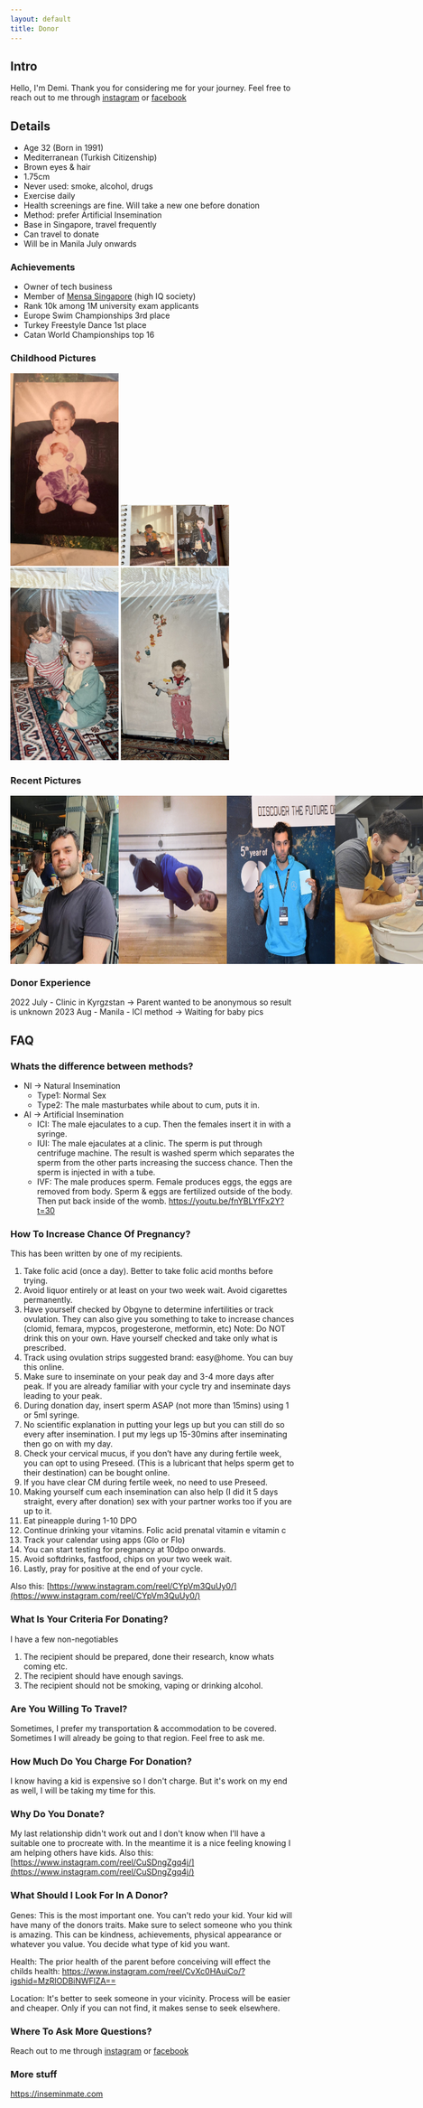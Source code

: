 ```yaml
---
layout: default
title: Donor
---
```


## Intro

Hello, I'm Demi. Thank you for considering me for your journey. Feel free to reach out to me through [instagram](https://www.instagram.com/demiculus) or [facebook](https://www.facebook.com/demiculus)

## Details

- Age 32 (Born in 1991)
- Mediterranean (Turkish Citizenship)
- Brown eyes & hair
- 1.75cm
- Never used: smoke, alcohol, drugs
- Exercise daily
- Health screenings are fine. Will take a new one before donation
- Method: prefer Artificial Insemination
- Base in Singapore, travel frequently
- Can travel to donate
- Will be in Manila July onwards

### Achievements
- Owner of tech business
- Member of [Mensa Singapore](https://www.mensa.org.sg/) (high IQ society)
- Rank 10k among 1M university exam applicants
- Europe Swim Championships 3rd place
- Turkey Freestyle Dance 1st place
- Catan World Championships top 16

### Childhood Pictures

<img src="/img/babypic1.jpeg" style="width:12rem">
<img src="/img/babypic2.jpeg" style="width:12rem">
<img src="/img/babypic3.jpeg" style="width:12rem">
<img src="/img/babypic4.jpeg" style="width:12rem">

### Recent Pictures

<div style="display:flex">
<img src="/img/adultpic1.jpeg" style="width:12rem">
<img src="/img/adultpic2.jpeg" style="width:12rem">
<img src="/img/adultpic3.jpeg" style="width:12rem">
<img src="/img/adultpic4.jpeg" style="width:12rem">
<img src="/img/adultpic5.jpeg" style="width:12rem">
</div>

### Donor Experience

2022 July - Clinic in Kyrgzstan -> Parent wanted to be anonymous so result is unknown
2023 Aug - Manila - ICI method -> Waiting for baby pics

## FAQ

### Whats the difference between methods?

- NI -> Natural Insemination
  - Type1: Normal Sex
  - Type2: The male masturbates while about to cum, puts it in.
- AI -> Artificial Insemination
  - ICI: The male ejaculates to a cup. Then the females insert it in with a syringe.
  - IUI: The male ejaculates at a clinic. The sperm is put through centrifuge machine. The result is washed sperm which separates the sperm from the other parts increasing the success chance. Then the sperm is injected in with a tube.
  - IVF: The male produces sperm. Female produces eggs, the eggs are removed from body. Sperm & eggs are fertilized outside of the body. Then put back inside of the womb.
https://youtu.be/fnYBLYfFx2Y?t=30

### How To Increase Chance Of Pregnancy?

This has been written by one of my recipients.

1. Take folic acid (once a day). Better to take folic acid months before trying. 
2. Avoid liquor entirely or at least on your two week wait. Avoid cigarettes permanently. 
3. Have yourself checked by Obgyne to determine infertilities or track ovulation. They can also give you something to take to increase chances (clomid, femara, mypcos, progesterone, metformin, etc) 
Note: Do NOT drink this on your own. Have yourself checked and take only what is prescribed. 
4. Track using ovulation strips suggested brand: easy@home. You can buy this online. 
5. Make sure to inseminate on your peak day and 3-4 more days after peak. If you are already familiar with your cycle try and inseminate days leading to your peak. 
6. During donation day, insert sperm ASAP (not more than 15mins) using 1 or 5ml syringe. 
7. No scientific explanation in putting your legs up but you can still do so every after insemination. I put my legs up 15-30mins after inseminating then go on with my day.
8. Check your cervical mucus, if you don’t have any during fertile week, you can opt to using Preseed. (This is a lubricant that helps sperm get to their destination) can be bought online. 
9. If you have clear CM during fertile week, no need to use Preseed. 
10. Making yourself cum each insemination can also help (I did it 5 days straight, every after donation) sex with your partner works too if you are up to it.
11. Eat pineapple during 1-10 DPO
12. Continue drinking your vitamins. Folic acid prenatal vitamin e vitamin c 
13. Track your calendar using apps (Glo or Flo)
14. You can start testing for pregnancy at 10dpo onwards. 
15. Avoid softdrinks, fastfood, chips on your two week wait.
16. Lastly, pray for positive at the end of your cycle. 

Also this: [https://www.instagram.com/reel/CYpVm3QuUy0/](https://www.instagram.com/reel/CYpVm3QuUy0/)

### What Is Your Criteria For Donating?

I have a few non-negotiables

1. The recipient should be prepared, done their research, know whats coming etc.
2. The recipient should have enough savings.
3. The recipient should not be smoking, vaping or drinking alcohol.

### Are You Willing To Travel?

Sometimes, I prefer my transportation & accommodation to be covered.   
Sometimes I will already be going to that region. Feel free to ask me. 


### How Much Do You Charge For Donation?

I know having a kid is expensive so I don't charge. But it's work on my end as well, I will be taking my time for this.

### Why Do You Donate?

My last relationship didn't work out and I don't know when I'll have a suitable one to procreate with. In the meantime it is a nice feeling knowing I am helping others have kids. Also this: [https://www.instagram.com/reel/CuSDngZgq4j/](https://www.instagram.com/reel/CuSDngZgq4j/)

### What Should I Look For In A Donor?

Genes: This is the most important one. You can't redo your kid. Your kid will have many of the donors traits. Make sure to select someone who you think is amazing. This can be kindness, achievements, physical appearance or whatever you value. You decide what type of kid you want.

Health: The prior health of the parent before conceiving will effect the childs health: https://www.instagram.com/reel/CvXc0HAuiCo/?igshid=MzRlODBiNWFlZA==

Location: It's better to seek someone in your vicinity. Process will be easier and cheaper. Only if you can not find, it makes sense to seek elsewhere.

### Where To Ask More Questions?

Reach out to me through [instagram](https://www.instagram.com/demiculus) or [facebook](https://www.facebook.com/demiculus)

### More stuff

https://inseminmate.com